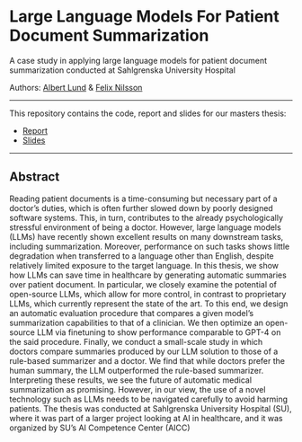 # Large Language Models For Patient Document Summarization

A case study in applying large language models for patient document summarization conducted at Sahlgrenska University Hospital

Authors: [Albert Lund](https://github.com/Alburrito18/) & [Felix Nilsson](https://github.com/Felix-Nilsson)

---
This repository contains the code, report and slides for our masters thesis:

* [Report](Masters_Thesis.pdf)
* [Slides](slides.pdf)

--- 
## Abstract

Reading patient documents is a time-consuming but necessary part of a doctor’s duties, which is often further slowed down by poorly designed software systems. This,
in turn, contributes to the already psychologically stressful environment of being
a doctor. However, large language models (LLMs) have recently shown excellent
results on many downstream tasks, including summarization. Moreover, performance on such tasks shows little degradation when transferred to a language other
than English, despite relatively limited exposure to the target language. In this
thesis, we show how LLMs can save time in healthcare by generating automatic
summaries over patient document. In particular, we closely examine the potential
of open-source LLMs, which allow for more control, in contrast to proprietary LLMs,
which currently represent the state of the art. To this end, we design an automatic
evaluation procedure that compares a given model’s summarization capabilities to
that of a clinician. We then optimize an open-source LLM via finetuning to show
performance comparable to GPT-4 on the said procedure. Finally, we conduct a
small-scale study in which doctors compare summaries produced by our LLM solution to those of a rule-based summarizer and a doctor. We find that while doctors
prefer the human summary, the LLM outperformed the rule-based summarizer. Interpreting these results, we see the future of automatic medical summarization as
promising. However, in our view, the use of a novel technology such as LLMs needs
to be navigated carefully to avoid harming patients. The thesis was conducted at
Sahlgrenska University Hospital (SU), where it was part of a larger project looking
at AI in healthcare, and it was organized by SU’s AI Competence Center (AICC)